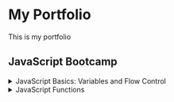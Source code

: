 My Portfolio
===============
This is my portfolio

JavaScript Bootcamp
----------------------
<details>
<summary>JavaScript Basics: Variables and Flow Control</summary>

+ [hello-world.js](https://github.com/quijas4101/portfolio/blob/master/js-bootcamp/basics/hello-world.js)
+ [strings.js](https://github.com/quijas4101/portfolio/blob/master/js-bootcamp/basics/strings.js)
+ [numbers.js](https://github.com/quijas4101/portfolio/blob/master/js-bootcamp/basics/numbers.js)
+ [variables.js](https://github.com/quijas4101/portfolio/blob/master/js-bootcamp/basics/variables.js)
+ [temp-conversion.js](https://github.com/quijas4101/portfolio/blob/master/js-bootcamp/basics/temp-conversion.js)
+ [boolean.js](https://github.com/quijas4101/portfolio/blob/master/js-bootcamp/basics/boolean.js)
+ [if-statements.js](https://github.com/quijas4101/portfolio/blob/master/js-bootcamp/basics/if-statements.js)
+ [if-advanced.js](https://github.com/quijas4101/portfolio/blob/master/js-bootcamp/basics/if-advanced.js)
+ [logical-and-or.js](https://github.com/quijas4101/portfolio/blob/master/js-bootcamp/basics/logical-and-or.js)
+ [scope.js](https://github.com/quijas4101/portfolio/blob/master/js-bootcamp/basics/scope.js)
+ [scope2.js](https://github.com/quijas4101/portfolio/blob/master/js-bootcamp/basics/scope2.js)

    </details>
<details>
<summary> JavaScript Functions</summary>

+ [functions-101.js](https://github.com/quijas4101/portfolio/blob/master/js-bootcamp/functions/functions-101.js)
+ [undefined-null.js](https://github.com/quijas4101/portfolio/blob/master/js-bootcamp/functions/undefined-null.js)
+ [arguments.js](https://github.com/quijas4101/portfolio/blob/master/js-bootcamp/functions/arguments.js)
</details>
